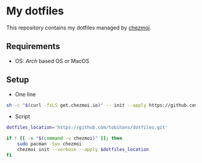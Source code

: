 # My dotfiles

This repository contains my dotfiles managed by [chezmoi](https://github.com/twpayne/chezmoi).

## Requirements

- OS: _Arch_ based OS or MacOS

## Setup

- One line

```bash
sh -c "$(curl -fsLS get.chezmoi.io)" -- init --apply https://github.com/tobihans/dotfiles.git
```

- Script

```bash
dotfiles_location='https://github.com/tobihans/dotfiles.git'

if ! [[ -x "$(command -v chezmoi)" ]]; then
    sudo pacman -Syu chezmoi
    chezmoi init --verbose --apply $dotfiles_location
fi
```
